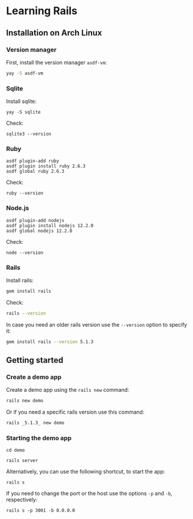 # Learning Rails


## Installation on Arch Linux

### Version manager

First, install the version manager `asdf-vm`:

```bash
yay -S asdf-vm
```

### Sqlite

Install sqlite:

``` 
yay -S sqlite 
```

Check:

``` 
sqlite3 --version
```

### Ruby

``` 
asdf plugin-add ruby
asdf plugin install ruby 2.6.3
asdf global ruby 2.6.3
```

Check:

``` 
ruby --version
```


### Node.js

``` 
asdf plugin-add nodejs
asdf plugin install nodejs 12.2.0
asdf global nodejs 12.2.0
```

Check:

``` 
node --version
```


### Rails

Install rails:

```bash 
gem install rails
```

Check:

```bash 
rails --version
```

In case you need an older rails version use the `--version` option
to specify it:

```bash
gem install rails --version 5.1.3
```

## Getting started

### Create a demo app
Create a demo app using the `rails new` command:

```bash
rails new demo
```


Or if you need a specific rails version use this command:

```bash
rails _5.1.3_ new demo
```

### Starting the demo app

``` 
cd demo
```

``` 
rails server
```

Alternatively, you can use the following shortcut, to start the app:

``` 
rails s
```


If you need to change the port or the host use the options `-p` and `-b`, respectively:


``` 
rails s -p 3001 -b 0.0.0.0
```

